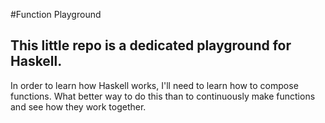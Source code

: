 #Function Playground
## This little repo is a dedicated playground for Haskell.
In order to learn how Haskell works, I'll need to learn how to compose functions.
What better way to do this than to continuously make functions and see how they work together.
